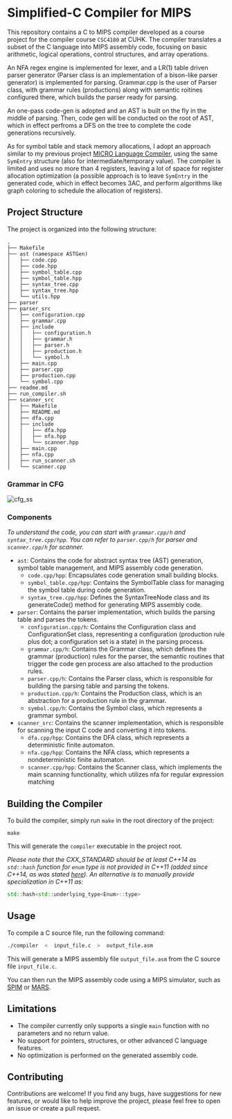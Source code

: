 # Simplified-C Compiler for MIPS

This repository contains a C to MIPS compiler developed as a course project for the compiler course `CSC4180` at CUHK. The compiler translates a subset of the C language into MIPS assembly code, focusing on basic arithmetic, logical operations, control structures, and array operations. 

An NFA regex engine is implemented for lexer, and a LR(1) table driven parser generator (Parser class is an implementation of a bison-like parser generator) is implemented for parsing. Grammar.cpp is the user of Parser class, with grammar rules (productions) along with semantic roitines configured there, which builds the parser ready for parsing. 

An one-pass code-gen is adopted and an AST is built on the fly in the middle of parsing. Then, code gen will be conducted on the root of AST,  which in effect perfroms a DFS on the tree to complete the code generations recursively. 

As for symbol table and stack memory allocations, I adopt an approach similar to my previous project [MICRO Language Compiler](https://github.com/philipzhux/micro-compiler), using the same `SymEntry` structure (also for intermediate/temporary value). The compiler is limited and uses no more than 4 registers, leaving a lot of space for register allocation optimization (a possible approach is to leave `SymEntry` in the generated code, which in effect becomes 3AC, and perform algorithms like graph coloring to schedule the allocation of registers).

## Project Structure

The project is organized into the following structure:

```
.
├── Makefile
├── ast (namespace ASTGen)
│   ├── code.cpp
│   ├── code.hpp
│   ├── symbol_table.cpp
│   ├── symbol_table.hpp
│   ├── syntax_tree.cpp
│   ├── syntax_tree.hpp
│   └── utils.hpp
├── parser
├── parser_src
│   ├── configuration.cpp
│   ├── grammar.cpp
│   ├── include
│   │   ├── configuration.h
│   │   ├── grammar.h
│   │   ├── parser.h
│   │   ├── production.h
│   │   └── symbol.h
│   ├── main.cpp
│   ├── parser.cpp
│   ├── production.cpp
│   └── symbol.cpp
├── readme.md
├── run_compiler.sh
├── scanner_src
│   ├── Makefile
│   ├── README.md
│   ├── dfa.cpp
│   ├── include
│   │   ├── dfa.hpp
│   │   ├── nfa.hpp
│   │   └── scanner.hpp
│   ├── main.cpp
│   ├── nfa.cpp
│   ├── run_scanner.sh
│   └── scanner.cpp
```
### Grammar in CFG
![cfg_ss](https://i.imgur.com/X03xgEx.png)

### Components

*To understand the code, you can start with `grammar.cpp/h` and `syntax_tree.cpp/hpp`. You can refer to `parser.cpp/h` for parser and `scanner.cpp/h` for scanner.*

- `ast`: Contains the code for abstract syntax tree (AST) generation, symbol table management, and MIPS assembly code generation.
  - `code.cpp/hpp`: Encapsulates code generation small building blocks.
  - `symbol_table.cpp/hpp`: Contains the SymbolTable class for managing the symbol table during code generation.
  - `syntax_tree.cpp/hpp`: Defines the SyntaxTreeNode class and its generateCode() method for generating MIPS assembly code.
- `parser`: Contains the parser implementation, which builds the parsing table and parses the tokens.
  - `configuration.cpp/h`: Contains the Configuration class and ConfigurationSet class, representing a configuration (production rule plus dot; a configuration set is a state) in the parsing process.
  - `grammar.cpp/h`: Contains the Grammar class, which defines the grammar (production) rules for the parser, the semantic routines that trigger the code gen process are also attached to the production rules.
  - `parser.cpp/h`: Contains the Parser class, which is responsible for building the parsing table and parsing the tokens.
  - `production.cpp/h`: Contains the Production class, which is an abstraction for a production rule in the grammar.
  - `symbol.cpp/h`: Contains the Symbol class, which represents a grammar symbol.
- `scanner_src`: Contains the scanner implementation, which is responsible for scanning the input C code and converting it into tokens.
  - `dfa.cpp/hpp`: Contains the DFA class, which represents a deterministic finite automaton.
  - `nfa.cpp/hpp`: Contains the NFA class, which represents a nondeterministic finite automaton.
  - `scanner.cpp/hpp`: Contains the Scanner class, which implements the main scanning functionality, which utilizes nfa for regular expression matching

## Building the Compiler

To build the compiler, simply run `make` in the root directory of the project:

```
make
```

This will generate the `compiler` executable in the project root.

*Please note that the CXX_STANDARD should be at least C++14 as `std::hash` function for `enum` type is not provided in C++11 (added since C++14, as was stated [here](https://www.open-std.org/jtc1/sc22/wg21/docs/lwg-defects.html#2148)). An alternative is to manually provide specialization in C++11 as:*

```cpp
std::hash<std::underlying_type<Enum>::type>
```

## Usage

To compile a C source file, run the following command:

```bash
./compiler  <  input_file.c  >  output_file.asm
```

This will generate a MIPS assembly file `output_file.asm` from the C source file `input_file.c`.

You can then run the MIPS assembly code using a MIPS simulator, such as [SPIM](http://spimsimulator.sourceforge.net/) or [MARS](http://courses.missouristate.edu/kenvollmar/mars/).

## Limitations

- The compiler currently only supports a single `main` function with no parameters and no return value.
- No support for pointers, structures, or other advanced C language features.
- No optimization is performed on the generated assembly code.

## Contributing

Contributions are welcome! If you find any bugs, have suggestions for new features, or would like to help improve the project, please feel free to open an issue or create a pull request.
